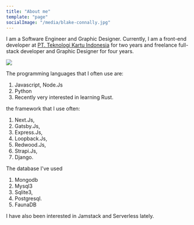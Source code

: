 ```yaml
---
title: "About me"
template: "page"
socialImage: "/media/blake-connally.jpg"
---
```


I am a Software Engineer and Graphic Designer. Currently, I am a front-end developer at [PT. Teknologi Kartu Indonesia](https://solusinegeri.com) for two years and freelance full-stack developer and Graphic Designer for four years.

<!-- ![Donec eu libero sit amet quam egestas semper. Aenean ultricies mi vitae est. Mauris placerat eleifend leo. Quisque sit amet est et sapien ullamcorper pharetra. Vestibulum erat wisi, condimentum sed, commodo vitae, ornare sit amet, wisi.](/media/blake-connally.jpg) -->

![ ](/media/blake-connally.jpg)

<!-- *Donec eu libero sit amet quam egestas semper. Aenean ultricies mi vitae est. Mauris placerat eleifend leo. Quisque sit amet est et sapien ullamcorper pharetra. Vestibulum erat wisi, condimentum sed, commodo vitae, ornare sit amet, wisi.* -->

The programming languages that I often use are:
1. Javascript, Node.Js
2. Python
3. Recently very interested in learning Rust.

the framework that I use often:
1. Next.Js,
2. Gatsby.Js,
3. Express.Js,
4. Loopback.Js,
5. Redwood.Js,
6. Strapi.Js,
7. Django.

The database I've used
1. Mongodb
2. Mysql3
3. Sqlite3,
4. Postgresql.
5. FaunaDB

I have also been interested in Jamstack and Serverless lately.
